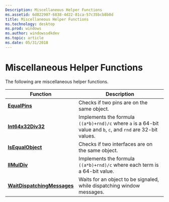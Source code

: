 ```yaml
---
Description: Miscellaneous Helper Functions
ms.assetid: 6d022907-6838-4d22-81ca-57c35bcb8b0d
title: Miscellaneous Helper Functions
ms.technology: desktop
ms.prod: windows
ms.author: windowssdkdev
ms.topic: article
ms.date: 05/31/2018
---
```


# Miscellaneous Helper Functions

The following are miscellaneous helper functions.



| Function                                                   | Description                                                                                                   |
|------------------------------------------------------------|---------------------------------------------------------------------------------------------------------------|
| [**EqualPins**](equalpins.md)                             | Checks if two pins are on the same object.                                                                    |
| [**Int64x32Div32**](int64x32div32.md)                     | Implements the formula `((a*b)+rnd)/c` where `a` is a 64-bit value and `b`, `c`, and `rnd` are 32-bit values. |
| [**IsEqualObject**](isequalobject.md)                     | Checks if two interfaces are on the same object.                                                              |
| [**llMulDiv**](llmuldiv.md)                               | Implements the formula `((a*b)+rnd)/c` where each term is a 64-bit value.                                     |
| [**WaitDispatchingMessages**](waitdispatchingmessages.md) | Waits for an object to be signaled, while dispatching window messages.                                        |



 

 

 



